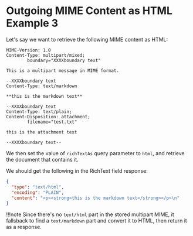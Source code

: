 # Outgoing MIME Content as HTML Example 3

Let's say we want to retrieve the following MIME content as HTML:

```text
MIME-Version: 1.0
Content-Type: multipart/mixed;
        boundary="XXXXboundary text"

This is a multipart message in MIME format.

--XXXXboundary text
Content-Type: text/markdown

**this is the markdown text**

--XXXXboundary text
Content-Type: text/plain;
Content-Disposition: attachment;
        filename="test.txt"

this is the attachment text

--XXXXboundary text--
```

We then set the value of `richTextAs` query parameter to `html`, and retrieve the document that contains it.

We should get the following in the RichText field response:

```json
{
  "type": "text/html",
  "encoding": "PLAIN",
  "content": "<p><strong>this is the markdown text</strong></p>\n"
}
```

!!!note
    Since there's no `text/html` part in the stored multipart MIME, it fallsback to find a `text/markdown` part and convert it to HTML, then return it as a response.
